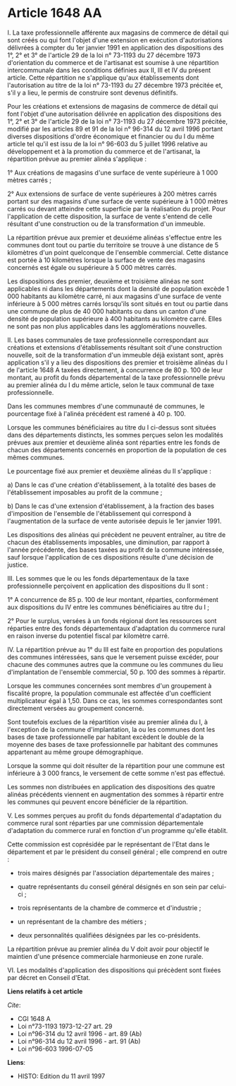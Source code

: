 # Article 1648 AA

I. La taxe professionnelle afférente aux magasins de commerce de détail qui sont créés ou qui font l'objet d'une extension en
exécution d'autorisations délivrées à compter du 1er janvier 1991 en application des dispositions des 1°, 2° et 3° de
l'article 29 de la loi n° 73-1193 du 27 décembre 1973 d'orientation du commerce et de l'artisanat est soumise à une
répartition intercommunale dans les conditions définies aux II, III et IV du présent article. Cette répartition ne s'applique
qu'aux établissements dont l'autorisation au titre de la loi n° 73-1193 du 27 décembre 1973 précitée et, s'il y a lieu, le
permis de construire sont devenus définitifs.

Pour les créations et extensions de magasins de commerce de détail qui font l'objet d'une autorisation délivrée en
application des dispositions des 1°, 2° et 3° de l'article 29 de la loi n° 73-1193 du 27 décembre 1973 précitée, modifié par
les articles 89 et 91 de la loi n° 96-314 du 12 avril 1996 portant diverses dispositions d'ordre économique et financier ou
du I du même article tel qu'il est issu de la loi n° 96-603 du 5 juillet 1996 relative au développement et à la promotion du
commerce et de l'artisanat, la répartition prévue au premier alinéa s'applique :

1° Aux créations de magasins d'une surface de vente supérieure à 1 000 mètres carrés ;

2° Aux extensions de surface de vente supérieures à 200 mètres carrés portant sur des magasins d'une surface de vente
supérieure à 1 000 mètres carrés ou devant atteindre cette superficie par la réalisation du projet. Pour l'application de
cette disposition, la surface de vente s'entend de celle résultant d'une construction ou de la transformation d'un immeuble.

La répartition prévue aux premier et deuxiéme alinéas s'effectue entre les communes dont tout ou partie du territoire se
trouve à une distance de 5 kilomètres d'un point quelconque de l'ensemble commercial. Cette distance est portée à 10
kilomètres lorsque la surface de vente des magasins concernés est égale ou supérieure à 5 000 mètres carrés.

Les dispositions des premier, deuxième et troisième alinéas ne sont applicables ni dans les départements dont la densité de
population excède 1 000 habitants au kilomètre carré, ni aux magasins d'une surface de vente inférieure à 5 000 mètres carrés
lorsqu'ils sont situés en tout ou partie dans une commune de plus de 40 000 habitants ou dans un canton d'une densité de
population supérieure à 400 habitants au kilomètre carré. Elles ne sont pas non plus applicables dans les agglomérations
nouvelles.

II. Les bases communales de taxe professionnelle correspondant aux créations et extensions d'établissements résultant soit
d'une construction nouvelle, soit de la transformation d'un immeuble déjà existant sont, après application s'il y a lieu des
dispositions des premier et troisième alinéas du I de l'article 1648 A taxées directement, à concurrence de 80 p. 100 de leur
montant, au profit du fonds départemental de la taxe professionnelle prévu au premier alinéa du I du même article, selon le
taux communal de taxe professionnelle.

Dans les communes membres d'une communauté de communes, le pourcentage fixé à l'alinéa précédent est ramené à 40 p. 100.

Lorsque les communes bénéficiaires au titre du I ci-dessus sont situées dans des départements distincts, les sommes perçues
selon les modalités prévues aux premier et deuxième alinéa sont réparties entre les fonds de chacun des départements
concernés en proportion de la population de ces mêmes communes.

Le pourcentage fixé aux premier et deuxième alinéas du II s'applique :

a) Dans le cas d'une création d'établissement, à la totalité des bases de l'établissement imposables au profit de la
commune ;

b) Dans le cas d'une extension d'établissement, à la fraction des bases d'imposition de l'ensemble de l'établissement qui
correspond à l'augmentation de la surface de vente autorisée depuis le 1er janvier 1991.

Les dispositions des alinéas qui précèdent ne peuvent entraîner, au titre de chacun des établissements imposables, une
diminution, par rapport à l'année précédente, des bases taxées au profit de la commune intéressée, sauf lorsque l'application
de ces dispositions résulte d'une décision de justice.

III. Les sommes que le ou les fonds départementaux de la taxe professionnelle perçoivent en application des dispositions du
II sont :

1° A concurrence de 85 p. 100 de leur montant, réparties, conformément aux dispositions du IV entre les communes
bénéficiaires au titre du I ;

2° Pour le surplus, versées à un fonds régional dont les ressources sont réparties entre des fonds départementaux
d'adaptation du commerce rural en raison inverse du potentiel fiscal par kilomètre carré.

IV. La répartition prévue au 1° du III est faite en proportion des populations des communes intéressées, sans que le
versement puisse excéder, pour chacune des communes autres que la commune ou les communes du lieu d'implantation de
l'ensemble commercial, 50 p. 100 des sommes à répartir.

Lorsque les communes concernées sont membres d'un groupement à fiscalité propre, la population communale est affectée d'un
coefficient multiplicateur égal à 1,50. Dans ce cas, les sommes correspondantes sont directement versées au groupement
concerné.

Sont toutefois exclues de la répartition visée au premier alinéa du I, à l'exception de la commune d'implantation, la ou les
communes dont les bases de taxe professionnelle par habitant excèdent le double de la moyenne des bases de taxe
professionnelle par habitant des communes appartenant au même groupe démographique.

Lorsque la somme qui doit résulter de la répartition pour une commune est inférieure à 3 000 francs, le versement de cette
somme n'est pas effectué.

Les sommes non distribuées en application des dispositions des quatre alinéas précédents viennent en augmentation des sommes
à répartir entre les communes qui peuvent encore bénéficier de la répartition.

V. Les sommes perçues au profit du fonds départemental d'adaptation du commerce rural sont réparties par une commission
départementale d'adaptation du commerce rural en fonction d'un programme qu'elle établit.

Cette commission est coprésidée par le représentant de l'Etat dans le département et par le président du conseil général ;
elle comprend en outre :

- trois maires désignés par l'association départementale des maires ;

- quatre représentants du conseil général désignés en son sein par celui-ci ;

- trois représentants de la chambre de commerce et d'industrie ;

- un représentant de la chambre des métiers ;

- deux personnalités qualifiées désignées par les co-présidents.

La répartition prévue au premier alinéa du V doit avoir pour objectif le maintien d'une présence commerciale harmonieuse en
zone rurale.

VI. Les modalités d'application des dispositions qui précèdent sont fixées par décret en Conseil d'Etat.

**Liens relatifs à cet article**

_Cite_:

  - CGI 1648 A
  - Loi n°73-1193 1973-12-27 art. 29
  - Loi n°96-314 du 12 avril 1996 - art. 89 (Ab)
  - Loi n°96-314 du 12 avril 1996 - art. 91 (Ab)
  - Loi n°96-603 1996-07-05

**Liens**:

  - HISTO: Edition du 11 avril 1997
